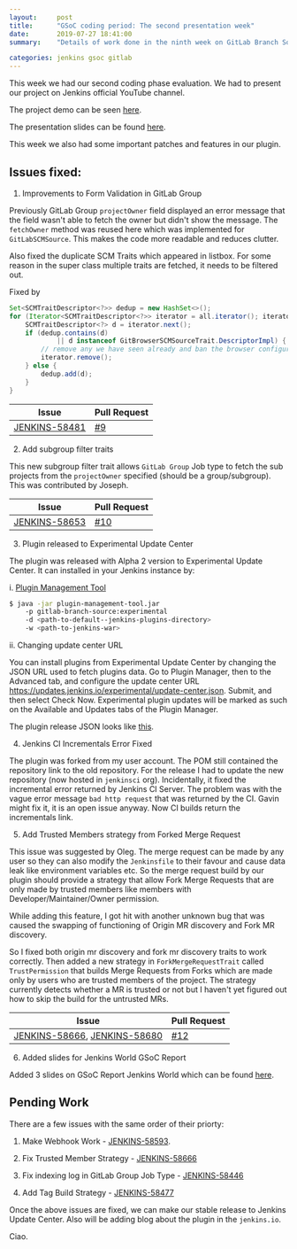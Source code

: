 ```yaml
---
layout:     post
title:      "GSoC coding period: The second presentation week"
date:       2019-07-27 18:41:00
summary:    "Details of work done in the ninth week on GitLab Branch Source"

categories: jenkins gsoc gitlab
---
```


This week we had our second coding phase evaluation. We had to present our project on Jenkins official YouTube channel.

The project demo can be seen [here](https://youtu.be/tnoObQqGhyM).

The presentation slides can be found [here](https://docs.google.com/presentation/d/1fMiDiLi3L39hoaFz-qLLhWQXwb1U9864_Per3vTc1dk/edit?usp=sharing).

This week we also had some important patches and features in our plugin.

## Issues fixed:

1) Improvements to Form Validation in GitLab Group

Previously GitLab Group `projectOwner` field displayed an error message that the field wasn't able to fetch the owner but didn't show the message. The `fetchOwner` method was reused here which was implemented for `GitLabSCMSource`. This makes the code more readable and reduces clutter.

Also fixed the duplicate SCM Traits which appeared in listbox. For some reason in the super class multiple traits are fetched, it needs to be filtered out. 

Fixed by

```java
Set<SCMTraitDescriptor<?>> dedup = new HashSet<>();
for (Iterator<SCMTraitDescriptor<?>> iterator = all.iterator(); iterator.hasNext(); ) {
    SCMTraitDescriptor<?> d = iterator.next();
    if (dedup.contains(d)
            || d instanceof GitBrowserSCMSourceTrait.DescriptorImpl) {
        // remove any we have seen already and ban the browser configuration as it will always be github
        iterator.remove();
    } else {
        dedup.add(d);
    }
}
```
|  Issue 	|   Pull Request	| 
|---	    |---	            |
|[JENKINS-58481](https://issues.jenkins-ci.org/browse/JENKINS-58481) | [#9](https://github.com/jenkinsci/gitlab-branch-source-plugin/pull/9)

2) Add subgroup filter traits

This new subgroup filter trait allows `GitLab Group` Job type to fetch the sub projects from the `projectOwner` specified (should be a group/subgroup). This was contributed by Joseph.

|  Issue 	|   Pull Request	| 
|---	    |---	            |
|[JENKINS-58653](https://issues.jenkins-ci.org/browse/JENKINS-58653) | [#10](https://github.com/jenkinsci/gitlab-branch-source-plugin/pull/10)

3) Plugin released to Experimental Update Center

The plugin was released with Alpha 2 version to Experimental Update Center. It can installed in your Jenkins instance by:

i. [Plugin Management Tool](https://github.com/jenkinsci/plugin-installation-manager-tool)

```bash
$ java -jar plugin-management-tool.jar 
    -p gitlab-branch-source:experimental 
    -d <path-to-default--jenkins-plugins-directory> 
    -w <path-to-jenkins-war>
```

ii. Changing update center URL

You can install plugins from Experimental Update Center by changing the JSON URL used to fetch plugins data. Go to Plugin Manager, then to the Advanced tab, and configure the update center URL https://updates.jenkins.io/experimental/update-center.json. Submit, and then select Check Now. Experimental plugin updates will be marked as such on the Available and Updates tabs of the Plugin Manager.

The plugin release JSON looks like [this](https://codebeautify.org/jsonviewer/cbca3bb7).

4) Jenkins CI Incrementals Error Fixed

The plugin was forked from my user account. The POM still contained the repository link to the old repository. For the release I had to update the new repository (now hosted in `jenkinsci` org). Incidentally, it fixed the incremental error returned by Jenkins CI Server. The problem was with the vague error message `bad http request` that was returned by the CI. Gavin might fix it, it is an open issue anyway. Now CI builds return the incrementals link.

5) Add Trusted Members strategy from Forked Merge Request

This issue was suggested by Oleg. The merge request can be made by any user so they can also modify the `Jenkinsfile` to their favour and cause data leak like environment variables etc. So the merge request build by our plugin should provide a strategy that allow Fork Merge Requests that are only made by trusted members like members with Developer/Maintainer/Owner permission.

While adding this feature, I got hit with another unknown bug that was caused the swapping of functioning of Origin MR discovery and Fork MR discovery. 

So I fixed both origin mr discovery and fork mr discovery traits to work correctly. Then added a new strategy in `ForkMergeRequestTrait` called `TrustPermission` that builds Merge Requests from Forks which are made only by users who are trusted members of the project. The strategy currently detects whether a MR is trusted or not but I haven't yet figured out how to skip the build for the untrusted MRs.

|  Issue 	|   Pull Request	| 
|---	    |---	            |
|[JENKINS-58666](https://issues.jenkins-ci.org/browse/JENKINS-58666), [JENKINS-58680](https://issues.jenkins-ci.org/browse/JENKINS-58680) | [#12](https://github.com/jenkinsci/gitlab-branch-source-plugin/pull/12)

6) Added slides for Jenkins World GSoC Report

Added 3 slides on GSoC Report Jenkins World which can be found [here](https://drive.google.com/file/d/1F-ETgGHnBG6BeqUY-dJ0y_YbPskH58lH/view?usp=sharing).

## Pending Work

There are a few issues with the same order of their priorty:

1. Make Webhook Work - [JENKINS-58593](https://issues.jenkins-ci.org/browse/JENKINS-58593).

2. Fix Trusted Member Strategy - [JENKINS-58666](https://issues.jenkins-ci.org/browse/JENKINS-58666)

3. Fix indexing log in GitLab Group Job Type - [JENKINS-58446](https://issues.jenkins-ci.org/browse/JENKINS-58446)

4. Add Tag Build Strategy - [JENKINS-58477](https://issues.jenkins-ci.org/browse/JENKINS-58477)

Once the above issues are fixed, we can make our stable release to Jenkins Update Center. Also will be adding blog about the plugin in the `jenkins.io`.

Ciao.